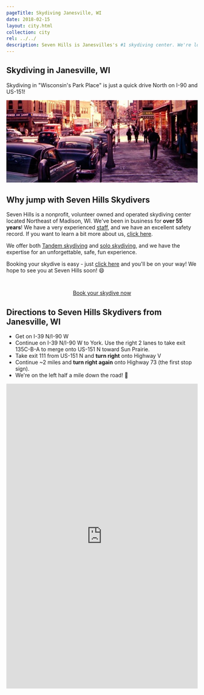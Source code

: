 ```yaml
---
pageTitle: Skydiving Janesville, WI
date: 2018-02-15
layout: city.html
collection: city
rel: ../../
description: Seven Hills is Janesvilles's #1 skydiving center. We're located close to Madison, WI - just a quick drive North on I-90 and US-151. We're a nonprofit, member owned and operated dropzone in business for over 55 years offering tandem and solo skydives.
---
```


## Skydiving in Janesville, WI

Skydiving in "Wisconsin's Park Place" is just a quick drive North on I-90 and US-151!

<img src="../../img/janesville.jpg" alt="Janesville Downtown" class="full-width">

## Why jump with Seven Hills Skydivers

Seven Hills is a nonprofit, volunteer owned and operated skydiving center located Northeast of Madison, WI. We've been in business for __over 55 years__! We have a very experienced [staff](../../who-we-are), and we have an excellent safety record. If you want to learn a bit more about us, [click here](../../about-us).

We offer both [Tandem skydiving](../../tandem-skydiving-wisconsin) and [solo skydiving](../../solo-skydiving-wisconsin), and we have the expertise for an unforgettable, safe, fun experience.

Booking your skydive is easy - just [click here](../../book-now) and you'll be on your way! We hope to see you at Seven Hills soon! 😄

<div style="text-align: center;padding-top:2em">
	<a href="../../book-now" class="button button--primary">Book your skydive now</a>
</div>

## Directions to Seven Hills Skydivers from Janesville, WI

 * Get on I-39 N/I-90 W 
 * Continue on I-39 N/I-90 W to York. Use the right 2 lanes to take exit 135C-B-A to merge onto US-151 N toward Sun Prairie.
 * Take exit 111 from US-151 N and __turn right__ onto Highway V
 * Continue ~2 miles and __turn right again__ onto Highway 73 (the first stop sign).
 * We're on the left half a mile down the road! 🏁

<iframe src="https://www.google.com/maps/embed?pb=!1m28!1m12!1m3!1d373685.21649609896!2d-89.41880852317307!3d42.9695150396469!2m3!1f0!2f0!3f0!3m2!1i1024!2i768!4f13.1!4m13!3e6!4m5!1s0x880617924d2239db%3A0xbfbb4761fcdbec0!2sJanesville%2C+Wisconsin!3m2!1d42.6827885!2d-89.0187222!4m5!1s0x88068c905a73806f%3A0x23161a6f3ddc1fe9!2sSkydive+Madison-+Seven+Hills+Skydivers+Inc%2C+7530+WI-73%2C+Marshall%2C+WI+53559!3m2!1d43.260821!2d-89.067792!5e0!3m2!1sen!2sus!4v1518813457535" width="100%" height="800" frameborder="0" style="border:0" allowfullscreen></iframe>
